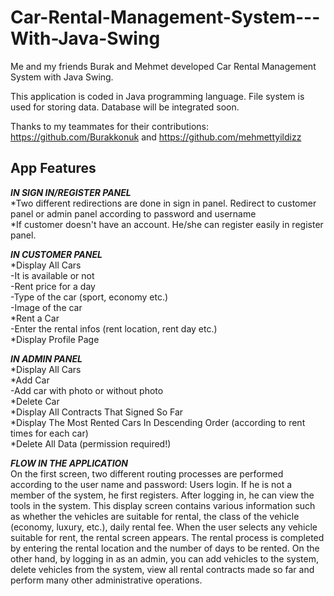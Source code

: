 # Car-Rental-Management-System---With-Java-Swing

Me and my friends Burak and Mehmet developed Car Rental Management System with Java Swing. <br />

This application is coded in Java programming language. File system is used for storing data. Database will be integrated soon. <br />

Thanks to my teammates for their contributions: https://github.com/Burakkonuk and https://github.com/mehmettyildizz

## App Features
***IN SIGN IN/REGISTER PANEL***<br />
*Two different redirections are done in sign in panel. Redirect to customer panel or admin panel according to password and username<br />
*If customer doesn't have an account. He/she can register easily in register panel.

***IN CUSTOMER PANEL***<br />
*Display All Cars <br />
-It is available or not <br />
-Rent price for a day <br />
-Type of the car (sport, economy etc.) <br />
-Image of the car <br />
*Rent a Car <br />
-Enter the rental infos (rent location, rent day etc.) <br />
*Display Profile Page <br />


***IN ADMIN PANEL***<br />
*Display All Cars <br />
*Add Car <br />
-Add car with photo or without photo <br />
*Delete Car <br />
*Display All Contracts That Signed So Far <br />
*Display The Most Rented Cars In Descending Order (according to rent times for each car) <br />
*Delete All Data (permission required!) <br />

***FLOW IN THE APPLICATION***<br />
On the first screen, two different routing processes are performed according to the user name and password:
Users login. If he is not a member of the system, he first registers. After logging in, he can view the tools in the system. This display screen contains various information such as whether the vehicles are suitable for rental, the class of the vehicle (economy, luxury, etc.), daily rental fee. When the user selects any vehicle suitable for rent, the rental screen appears. The rental process is completed by entering the rental location and the number of days to be rented.
On the other hand, by logging in as an admin, you can add vehicles to the system, delete vehicles from the system, view all rental contracts made so far and perform many other administrative operations.
